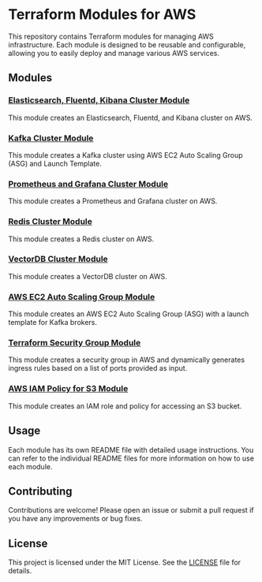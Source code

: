 # Terraform Modules for AWS

This repository contains Terraform modules for managing AWS infrastructure. Each module is designed to be reusable and configurable, allowing you to easily deploy and manage various AWS services.

## Modules

### [Elasticsearch, Fluentd, Kibana Cluster Module](configuration/elasticsearch-fluentd-kibana-cluster/README.md)

This module creates an Elasticsearch, Fluentd, and Kibana cluster on AWS.

### [Kafka Cluster Module](configuration/kafka-cluster/README.md)

This module creates a Kafka cluster using AWS EC2 Auto Scaling Group (ASG) and Launch Template.

### [Prometheus and Grafana Cluster Module](configuration/prometeus-grafana-cluster/README.md)

This module creates a Prometheus and Grafana cluster on AWS.

### [Redis Cluster Module](configuration/redis-cluster/README.md)

This module creates a Redis cluster on AWS.

### [VectorDB Cluster Module](configuration/vectordb-cluster/README.md)

This module creates a VectorDB cluster on AWS.

### [AWS EC2 Auto Scaling Group Module](infrastructure/aws-asg-ec2/README.md)

This module creates an AWS EC2 Auto Scaling Group (ASG) with a launch template for Kafka brokers.

### [Terraform Security Group Module](infrastructure/aws-security-group/README.md)

This module creates a security group in AWS and dynamically generates ingress rules based on a list of ports provided as input.

### [AWS IAM Policy for S3 Module](infrastructure/aws-iam-policy-s3/README.md)

This module creates an IAM role and policy for accessing an S3 bucket.

## Usage

Each module has its own README file with detailed usage instructions. You can refer to the individual README files for more information on how to use each module.

## Contributing

Contributions are welcome! Please open an issue or submit a pull request if you have any improvements or bug fixes.

## License

This project is licensed under the MIT License. See the [LICENSE](LICENSE) file for details.

